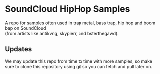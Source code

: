 # SoundCloud HipHop Samples
A repo for samples often used in trap metal, bass trap, hip hop and boom bap on SoundCloud<br>
(from artists like antikvng, skypierr, and bsterthegawd).

## Updates
We may update this repo from time to time with more samples, so make sure to clone this repository using git so you can fetch and pull later on.
